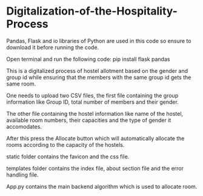# Digitalization-of-the-Hospitality-Process

Pandas, Flask and io libraries of Python are used in this code so ensure to download it before running the code.

Open terminal and run the following code: pip install flask pandas


This is a digitalized process of hostel allotment based on the gender and group id while ensuring that the members with the same group id gets the same room.

One needs to upload two CSV files, the first file containing the group information like Group ID, total number of members and their gender.

The other file containing the hostel information like name of the hostel, available room numbers, their capacities and the type of gender it accomodates.

After this press the Allocate button which will automatically allocate the rooms according to the capacity of the hostels.


static folder contains the favicon and the css file.

templates folder contains the index file, about section file and the error handling file.

App.py contains the main backend algorithm which is used to allocate room.
